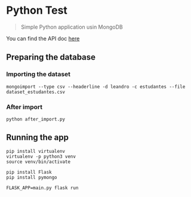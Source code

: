 # Python Test
> Simple Python application usin MongoDB

You can find the API doc [here](https://documenter.getpostman.com/view/4045821/RWgxtuNV)

## Preparing the database

### Importing the dataset
```
mongoimport --type csv --headerline -d leandro -c estudantes --file dataset_estudantes.csv
```

### After import
```
python after_import.py
```

## Running the app
```
pip install virtualenv
virtualenv -p python3 venv
source venv/bin/activate

pip install Flask
pip install pymongo

FLASK_APP=main.py flask run
```
